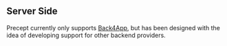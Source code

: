 ## Server Side

Precept currently only supports [Back4App](https://www.back4app.com/), but has been designed with the idea of developing support for other backend providers.



 




